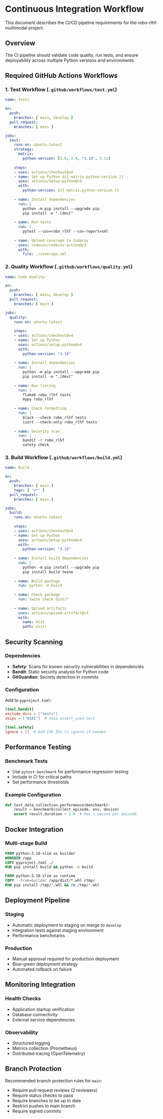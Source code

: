 # Continuous Integration Workflow

This document describes the CI/CD pipeline requirements for the robo-rlhf-multimodal project.

## Overview

The CI pipeline should validate code quality, run tests, and ensure deployability across multiple Python versions and environments.

## Required GitHub Actions Workflows

### 1. Test Workflow (`.github/workflows/test.yml`)

```yaml
name: Tests

on:
  push:
    branches: [ main, develop ]
  pull_request:
    branches: [ main ]

jobs:
  test:
    runs-on: ubuntu-latest
    strategy:
      matrix:
        python-version: [3.8, 3.9, "3.10", 3.11]
    
    steps:
    - uses: actions/checkout@v4
    - name: Set up Python ${{ matrix.python-version }}
      uses: actions/setup-python@v4
      with:
        python-version: ${{ matrix.python-version }}
    
    - name: Install dependencies
      run: |
        python -m pip install --upgrade pip
        pip install -e ".[dev]"
    
    - name: Run tests
      run: |
        pytest --cov=robo_rlhf --cov-report=xml
    
    - name: Upload coverage to Codecov
      uses: codecov/codecov-action@v3
      with:
        file: ./coverage.xml
```

### 2. Quality Workflow (`.github/workflows/quality.yml`)

```yaml
name: Code Quality

on:
  push:
    branches: [ main, develop ]
  pull_request:
    branches: [ main ]

jobs:
  quality:
    runs-on: ubuntu-latest
    
    steps:
    - uses: actions/checkout@v4
    - name: Set up Python
      uses: actions/setup-python@v4
      with:
        python-version: "3.10"
    
    - name: Install dependencies
      run: |
        python -m pip install --upgrade pip
        pip install -e ".[dev]"
    
    - name: Run linting
      run: |
        flake8 robo_rlhf tests
        mypy robo_rlhf
    
    - name: Check formatting
      run: |
        black --check robo_rlhf tests
        isort --check-only robo_rlhf tests
    
    - name: Security scan
      run: |
        bandit -r robo_rlhf
        safety check
```

### 3. Build Workflow (`.github/workflows/build.yml`)

```yaml
name: Build

on:
  push:
    branches: [ main ]
    tags: [ 'v*' ]
  pull_request:
    branches: [ main ]

jobs:
  build:
    runs-on: ubuntu-latest
    
    steps:
    - uses: actions/checkout@v4
    - name: Set up Python
      uses: actions/setup-python@v4
      with:
        python-version: "3.10"
    
    - name: Install build dependencies
      run: |
        python -m pip install --upgrade pip
        pip install build twine
    
    - name: Build package
      run: python -m build
    
    - name: Check package
      run: twine check dist/*
    
    - name: Upload artifacts
      uses: actions/upload-artifact@v3
      with:
        name: dist
        path: dist/
```

## Security Scanning

### Dependencies
- **Safety**: Scans for known security vulnerabilities in dependencies
- **Bandit**: Static security analysis for Python code
- **GitGuardian**: Secrets detection in commits

### Configuration

Add to `pyproject.toml`:
```toml
[tool.bandit]
exclude_dirs = ["tests"]
skips = ["B101"]  # Skip assert_used test

[tool.safety]
ignore = []  # Add CVE IDs to ignore if needed
```

## Performance Testing

### Benchmark Tests
- Use `pytest-benchmark` for performance regression testing
- Include in CI for critical paths
- Set performance thresholds

### Example Configuration
```python
def test_data_collection_performance(benchmark):
    result = benchmark(collect_episode, env, device)
    assert result.duration < 1.0  # Max 1 second per episode
```

## Docker Integration

### Multi-stage Build
```dockerfile
FROM python:3.10-slim as builder
WORKDIR /app
COPY pyproject.toml ./
RUN pip install build && python -m build

FROM python:3.10-slim as runtime
COPY --from=builder /app/dist/*.whl /tmp/
RUN pip install /tmp/*.whl && rm /tmp/*.whl
```

## Deployment Pipeline

### Staging
- Automatic deployment to staging on merge to `develop`
- Integration tests against staging environment
- Performance benchmarks

### Production
- Manual approval required for production deployment
- Blue-green deployment strategy
- Automated rollback on failure

## Monitoring Integration

### Health Checks
- Application startup verification
- Database connectivity
- External service dependencies

### Observability
- Structured logging
- Metrics collection (Prometheus)
- Distributed tracing (OpenTelemetry)

## Branch Protection

Recommended branch protection rules for `main`:
- Require pull request reviews (2 reviewers)
- Require status checks to pass
- Require branches to be up to date
- Restrict pushes to main branch
- Require signed commits